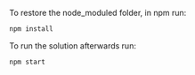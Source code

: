 To restore the node_moduled folder, in npm run:
```bash
npm install
```

To run the solution afterwards run:
```bash
npm start
```

